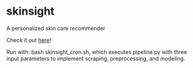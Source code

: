 # skinsight
A personalized skin care recommender


Check it out <a href="http://skinsight.hhjiang.io">here</a>! 

Run with: bash skinsight_cron.sh, which executes pipeline.py with three input parameters to implement scraping, preprocessing, and modeling.